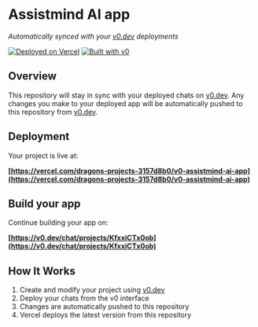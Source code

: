 # Assistmind AI app

*Automatically synced with your [v0.dev](https://v0.dev) deployments*

[![Deployed on Vercel](https://img.shields.io/badge/Deployed%20on-Vercel-black?style=for-the-badge&logo=vercel)](https://vercel.com/dragons-projects-3157d8b0/v0-assistmind-ai-app)
[![Built with v0](https://img.shields.io/badge/Built%20with-v0.dev-black?style=for-the-badge)](https://v0.dev/chat/projects/KfxxiCTx0ob)

## Overview

This repository will stay in sync with your deployed chats on [v0.dev](https://v0.dev).
Any changes you make to your deployed app will be automatically pushed to this repository from [v0.dev](https://v0.dev).

## Deployment

Your project is live at:

**[https://vercel.com/dragons-projects-3157d8b0/v0-assistmind-ai-app](https://vercel.com/dragons-projects-3157d8b0/v0-assistmind-ai-app)**

## Build your app

Continue building your app on:

**[https://v0.dev/chat/projects/KfxxiCTx0ob](https://v0.dev/chat/projects/KfxxiCTx0ob)**

## How It Works

1. Create and modify your project using [v0.dev](https://v0.dev)
2. Deploy your chats from the v0 interface
3. Changes are automatically pushed to this repository
4. Vercel deploys the latest version from this repository

